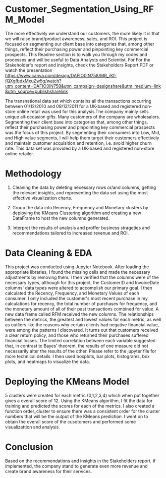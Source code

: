 # Customer_Segmentation_Using_RFM_Model
The more effectively we understand our customers, the more likely it is that we will raise brand/product awareness, sales, and ROI. This project is focused on segmenting our client base into categories that, among other things, reflect their purchasing power and pinpointing key commercial prospects.
This Readme section is to walk you through my codes and processes and will be useful to Data Analysts and Scientist. For For the Stakeholder's report and insights, check the Stakeholders Report PDF or watch the presentation https://www.canva.com/design/DAFIO0lN758/MR_jKf-fQXgfbdxMxuZw5g/watch?utm_content=DAFIO0lN758&utm_campaign=designshare&utm_medium=link&utm_source=publishsharelink


The transnational data set which contains all the transactions occurring between 01/12/2010 and 09/12/2011 for a UK-based and registered non-store online retail was used for this analysis.The company mainly sells unique all-occasion gifts. Many customers of the company are wholesalers.
Segmenting their client base into categories that, among other things, reflect their purchasing power and pinpointing key commercial prospects was the focus of this project.
By segmenting their consumers into Low, Mid, and High value segments, I will help them target their customers effectively and maintain customer acquisition and retention, i.e. avoid higher churn rate. This data set was provided by a UK-based and registered non-store online retailer.


# Methodology
1. Cleaning the data by deleting necessary rows or/and columns, getting the relevant insights, and representing the data set using the most effective visualization charts.


2. Group the data into Recency, Frequency and Monetary clusters by deploying the KMeans Clustering algorithm and creating a new DataFrame to host the new columns generated.


3. Interpret the results of analysis and proffer business strageties and recommendations tailored to increased revenue and ROI.


# Data Cleaning & EDA
This project was conducted using Jupyter Notebook. After loading the appropriate libraries, I found the missing cells and made the necessary adjustments by removing them. I then verified that the columns were of the necessary types, although for this project, the CustomerID and InvoiceDate columns' data types were altered to accomplish our primary goal.
I then calculated the Recency, Frequency, and Monetary Values of each consumer. I only included the customer's most recent purchase in my calculations for recency, the total number of purchases for frequency, and the monetary amount of all of their past transactions combined for value. A new data frame called RFM received the new columns.
The relationships between the metrics, the greatest and lowest values for each metric, as well as outliers like the reasons why certain clients had negative financial value, were among the patterns I discovered. It turns out that customers received a clear return policy, and those who returned their purchases suffered financial losses. 
The limited correlation between each variable suggested that, in contrast to Bayes' theorem, the results of one measure did not necessarily alter the results of the other. Please refer to the jupyter file for more technical details.
I then used boxplots, bar plots, histograms, box plots, and heatmaps to visualize the data.


# Deploying the KMeans  Model
5 clusters were created for each metric (0,1,2,3,4) which when put together gives a overall score of 12. Using the KMeans algorithm, I fit the data for training and predicted the
 scores for each of the metrics. I also created a function order_cluster to ensure there was a consistent order for the cluster numbers that will be the output of the KMeans prediction.
 I went on to obtain the overall score of the cusotomers and performed some visualizattion and analysis.
 
 
 # Conclusion
 Based on the recommendations and insights in the Stakeholders report, if implemented, the company stand to generate even more revenue and create brand awareness for their services.
 






